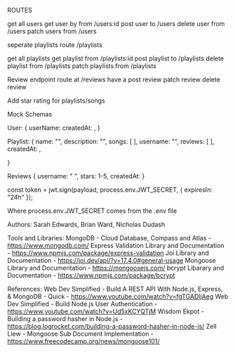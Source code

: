 ROUTES

get all users
get user by from /users:id
post user to /users
delete user from /users
patch users from /users

seperate playlists route /playlists

get all playlists
get playlist from /playlists:id
post playlist to /playlists
delete playlist from /playlists
patch playlists from /playlists

Review endpoint route at /reviews
have a post review
patch review
delete review

Add star rating for playlists/songs

Mock Schemas

User: {
userName:
createdAt: ,
}

Playlist: {
name: "",
description: "",
songs: [ ],
username: "",
reviews: [ ],
createdAt: ,

}

Reviews {
username: " ",
stars: 1-5,
createdAt:
}

const token = jwt.sign(payload, process.env.JWT_SECRET, {
      expiresIn: "24h"
    });

Where process.env.JWT_SECRET comes from the .env file

Authors: Sarah Edwards, Brian Ward, Nicholas Dudash

Tools and Libraries:
  MongoDB - Cloud Database, Compass and Atlas - https://www.mongodb.com/
  Express Validation Library and Documentation - https://www.npmjs.com/package/express-validation
  Joi Library and Documentation - https://joi.dev/api/?v=17.4.0#general-usage
  Mongoose Library and Documentation - https://mongoosejs.com/
  bcrypt Libarary and Documentation - https://www.npmjs.com/package/bcrypt

References:
  Web Dev Simplified - Build A REST API With Node.js, Express, & MongoDB - Quick - https://www.youtube.com/watch?v=fgTGADljAeg
  Web Dev Simplified - Build Node.js User Authentication -https://www.youtube.com/watch?v=Ud5xKCYQTjM
  Wisdom Ekpot - Building a password hasher in Node.js  - https://blog.logrocket.com/building-a-password-hasher-in-node-js/
  Zell Liew - Mongoose Sub Document Implementation -https://www.freecodecamp.org/news/mongoose101/